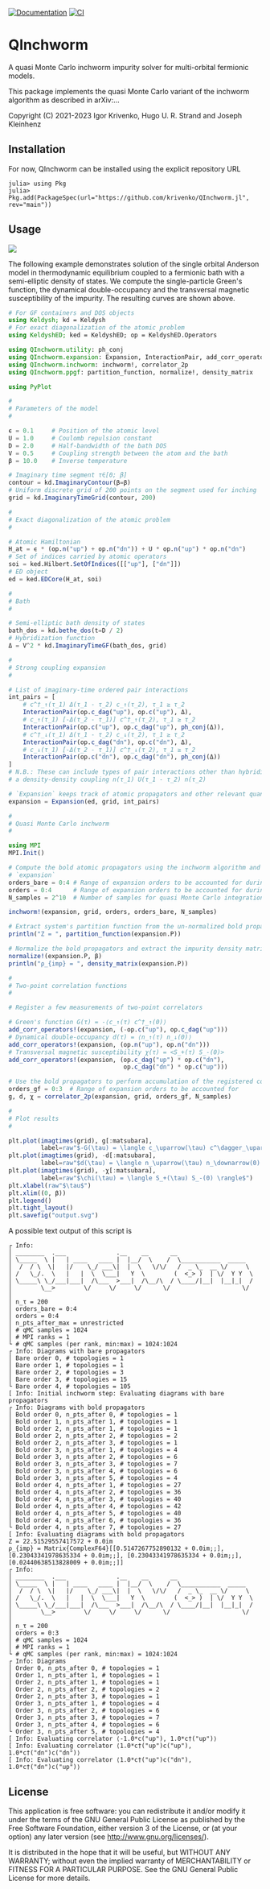 [![Documentation](https://img.shields.io/badge/docs-stable-blue)](
https://krivenko.github.io/QInchworm.jl)
[![CI](https://github.com/krivenko/QInchworm.jl/actions/workflows/CI.yml/badge.svg)](
https://github.com/krivenko/QInchworm.jl/actions/workflows/CI.yml)

# QInchworm

A quasi Monte Carlo inchworm impurity solver for multi-orbital fermionic models.

This package implements the quasi Monte Carlo variant of the inchworm algorithm
as described in arXiv:...

Copyright (C) 2021-2023 Igor Krivenko, Hugo U. R. Strand and Joseph Kleinhenz

## Installation

For now, QInchworm can be installed using the explicit repository URL

```
julia> using Pkg
julia> Pkg.add(PackageSpec(url="https://github.com/krivenko/QInchworm.jl", rev="main"))
```

## Usage

![](docs/src/example/output.svg)

The following example demonstrates solution of the single orbital Anderson model
in thermodynamic equilibrium coupled to a fermionic bath with a semi-elliptic
density of states. We compute the single-particle Green's function, the
dynamical double-occupancy and the transversal magnetic susceptibility of the
impurity. The resulting curves are shown above.

```julia
# For GF containers and DOS objects
using Keldysh; kd = Keldysh
# For exact diagonalization of the atomic problem
using KeldyshED; ked = KeldyshED; op = KeldyshED.Operators

using QInchworm.utility: ph_conj
using QInchworm.expansion: Expansion, InteractionPair, add_corr_operators!
using QInchworm.inchworm: inchworm!, correlator_2p
using QInchworm.ppgf: partition_function, normalize!, density_matrix

using PyPlot

#
# Parameters of the model
#

ϵ = 0.1     # Position of the atomic level
U = 1.0     # Coulomb repulsion constant
D = 2.0     # Half-bandwidth of the bath DOS
V = 0.5     # Coupling strength between the atom and the bath
β = 10.0    # Inverse temperature

# Imaginary time segment τ∈[0; β]
contour = kd.ImaginaryContour(β=β)
# Uniform discrete grid of 200 points on the segment used for inching
grid = kd.ImaginaryTimeGrid(contour, 200)

#
# Exact diagonalization of the atomic problem
#

# Atomic Hamiltonian
H_at = ϵ * (op.n("up") + op.n("dn")) + U * op.n("up") * op.n("dn")
# Set of indices carried by atomic operators
soi = ked.Hilbert.SetOfIndices([["up"], ["dn"]])
# ED object
ed = ked.EDCore(H_at, soi)

#
# Bath
#

# Semi-elliptic bath density of states
bath_dos = kd.bethe_dos(t=D / 2)
# Hybridization function
Δ = V^2 * kd.ImaginaryTimeGF(bath_dos, grid)

#
# Strong coupling expansion
#

# List of imaginary-time ordered pair interactions
int_pairs = [
    # c^†_↑(τ_1) Δ(τ_1 - τ_2) c_↑(τ_2), τ_1 ≥ τ_2
    InteractionPair(op.c_dag("up"), op.c("up"), Δ),
    # c_↑(τ_1) [-Δ(τ_2 - τ_1)] c^†_↑(τ_2), τ_1 ≥ τ_2
    InteractionPair(op.c("up"), op.c_dag("up"), ph_conj(Δ)),
    # c^†_↓(τ_1) Δ(τ_1 - τ_2) c_↓(τ_2), τ_1 ≥ τ_2
    InteractionPair(op.c_dag("dn"), op.c("dn"), Δ),
    # c_↓(τ_1) [-Δ(τ_2 - τ_1)] c^†_↓(τ_2), τ_1 ≥ τ_2
    InteractionPair(op.c("dn"), op.c_dag("dn"), ph_conj(Δ))
]
# N.B.: These can include types of pair interactions other than hybridization, e.g.
# a density-density coupling n(τ_1) U(τ_1 - τ_2) n(τ_2)

# `Expansion` keeps track of atomic propagators and other relevant quantities
expansion = Expansion(ed, grid, int_pairs)

#
# Quasi Monte Carlo inchworm
#

using MPI
MPI.Init()

# Compute the bold atomic propagators using the inchworm algorithm and write results into
# `expansion`
orders_bare = 0:4 # Range of expansion orders to be accounted for during the initial step
orders = 0:4      # Range of expansion orders to be accounted for during a regular step
N_samples = 2^10  # Number of samples for quasi Monte Carlo integration

inchworm!(expansion, grid, orders, orders_bare, N_samples)

# Extract system's partition function from the un-normalized bold propagators `P`
println("Z = ", partition_function(expansion.P))

# Normalize the bold propagators and extract the impurity density matrix
normalize!(expansion.P, β)
println("ρ_{imp} = ", density_matrix(expansion.P))

#
# Two-point correlation functions
#

# Register a few measurements of two-point correlators

# Green's function G(τ) = -⟨c_↑(τ) c^†_↑(0)⟩
add_corr_operators!(expansion, (-op.c("up"), op.c_dag("up")))
# Dynamical double-occupancy d(τ) = ⟨n_↑(τ) n_↓(0)⟩
add_corr_operators!(expansion, (op.n("up"), op.n("dn")))
# Transversal magnetic susceptibility χ(τ) = <S_+(τ) S_-(0)>
add_corr_operators!(expansion, (op.c_dag("up") * op.c("dn"),
                                op.c_dag("dn") * op.c("up")))

# Use the bold propagators to perform accumulation of the registered correlators
orders_gf = 0:3  # Range of expansion orders to be accounted for
g, d, χ = correlator_2p(expansion, grid, orders_gf, N_samples)

#
# Plot results
#

plt.plot(imagtimes(grid), g[:matsubara],
         label=raw"$-G(\tau) = \langle c_\uparrow(\tau) c^\dagger_\uparrow(0) \rangle$")
plt.plot(imagtimes(grid), -d[:matsubara],
         label=raw"$d(\tau) = \langle n_\uparrow(\tau) n_\downarrow(0) \rangle$")
plt.plot(imagtimes(grid), -χ[:matsubara],
         label=raw"$\chi(\tau) = \langle S_+(\tau) S_-(0) \rangle$")
plt.xlabel(raw"$\tau$")
plt.xlim((0, β))
plt.legend()
plt.tight_layout()
plt.savefig("output.svg")
```

A possible text output of this script is
```
┌ Info:
│ ________  .___              .__    __      __
│ \_____  \ |   | ____   ____ |  |__/  \    /  \___________  _____
│  /  / \  \|   |/    \_/ ___\|  |  \   \/\/   /  _ \_  __ \/     \
│ /   \_/.  \   |   |  \  \___|   Y  \        (  <_> )  | \/  Y Y  \
│ \_____\ \_/___|___|  /\___  >___|  /\__/\  / \____/|__|  |__|_|  /
│        \__>        \/     \/     \/      \/                    \/
│
│ n_τ = 200
│ orders_bare = 0:4
│ orders = 0:4
│ n_pts_after_max = unrestricted
│ # qMC samples = 1024
│ # MPI ranks = 1
└ # qMC samples (per rank, min:max) = 1024:1024
┌ Info: Diagrams with bare propagators
│ Bare order 0, # topologies = 1
│ Bare order 1, # topologies = 1
│ Bare order 2, # topologies = 3
│ Bare order 3, # topologies = 15
└ Bare order 4, # topologies = 105
[ Info: Initial inchworm step: Evaluating diagrams with bare propagators
┌ Info: Diagrams with bold propagators
│ Bold order 0, n_pts_after 0, # topologies = 1
│ Bold order 1, n_pts_after 1, # topologies = 1
│ Bold order 2, n_pts_after 1, # topologies = 1
│ Bold order 2, n_pts_after 2, # topologies = 2
│ Bold order 2, n_pts_after 3, # topologies = 1
│ Bold order 3, n_pts_after 1, # topologies = 4
│ Bold order 3, n_pts_after 2, # topologies = 6
│ Bold order 3, n_pts_after 3, # topologies = 7
│ Bold order 3, n_pts_after 4, # topologies = 6
│ Bold order 3, n_pts_after 5, # topologies = 4
│ Bold order 4, n_pts_after 1, # topologies = 27
│ Bold order 4, n_pts_after 2, # topologies = 36
│ Bold order 4, n_pts_after 3, # topologies = 40
│ Bold order 4, n_pts_after 4, # topologies = 42
│ Bold order 4, n_pts_after 5, # topologies = 40
│ Bold order 4, n_pts_after 6, # topologies = 36
└ Bold order 4, n_pts_after 7, # topologies = 27
[ Info: Evaluating diagrams with bold propagators
Z = 22.51529557417572 + 0.0im
ρ_{imp} = Matrix{ComplexF64}[[0.5147267752890132 + 0.0im;;], [0.23043341978635334 + 0.0im;;], [0.23043341978635334 + 0.0im;;], [0.02440638513828009 + 0.0im;;]]
┌ Info:
│ ________  .___              .__    __      __
│ \_____  \ |   | ____   ____ |  |__/  \    /  \___________  _____
│  /  / \  \|   |/    \_/ ___\|  |  \   \/\/   /  _ \_  __ \/     \
│ /   \_/.  \   |   |  \  \___|   Y  \        (  <_> )  | \/  Y Y  \
│ \_____\ \_/___|___|  /\___  >___|  /\__/\  / \____/|__|  |__|_|  /
│        \__>        \/     \/     \/      \/                    \/
│
│ n_τ = 200
│ orders = 0:3
│ # qMC samples = 1024
│ # MPI ranks = 1
└ # qMC samples (per rank, min:max) = 1024:1024
┌ Info: Diagrams
│ Order 0, n_pts_after 0, # topologies = 1
│ Order 1, n_pts_after 1, # topologies = 1
│ Order 2, n_pts_after 1, # topologies = 1
│ Order 2, n_pts_after 2, # topologies = 2
│ Order 2, n_pts_after 3, # topologies = 1
│ Order 3, n_pts_after 1, # topologies = 4
│ Order 3, n_pts_after 2, # topologies = 6
│ Order 3, n_pts_after 3, # topologies = 7
│ Order 3, n_pts_after 4, # topologies = 6
└ Order 3, n_pts_after 5, # topologies = 4
[ Info: Evaluating correlator ⟨-1.0*c("up"), 1.0*c†("up")⟩
[ Info: Evaluating correlator ⟨1.0*c†("up")c("up"), 1.0*c†("dn")c("dn")⟩
[ Info: Evaluating correlator ⟨1.0*c†("up")c("dn"), 1.0*c†("dn")c("up")⟩
```

## License

This application is free software: you can redistribute it and/or modify it
under the terms of the GNU General Public License as published by the
Free Software Foundation, either version 3 of the License, or
(at your option) any later version (see http://www.gnu.org/licenses/).

It is distributed in the hope that it will be useful, but WITHOUT ANY WARRANTY;
without even the implied warranty of MERCHANTABILITY or FITNESS FOR
A PARTICULAR PURPOSE. See the GNU General Public License for more details.